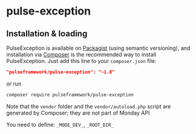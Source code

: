 # pulse-exception

## Installation & loading
PulseException is available on [Packagist](https://packagist.org/packages/pulseframework/pulse-exception) (using semantic versioning), and installation via [Composer](https://getcomposer.org) is the recommended way to install PulseException. Just add this line to your `composer.json` file:

```json
"pulseframework/pulse-exception": "~1.0"
```

or run

```sh
composer require pulseframework/pulse-exception
```

Note that the `vendor` folder and the `vendor/autoload.php` script are generated by Composer; they are not part of Monday API

You need to define: `_MODE_DEV_`, `_ROOT_DIR_`
